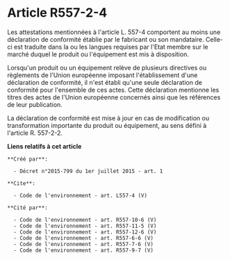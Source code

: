 # Article R557-2-4

Les attestations mentionnées à l'article L. 557-4 comportent au moins une déclaration de conformité établie par le fabricant
ou son mandataire. Celle-ci est traduite dans la ou les langues requises par l'Etat membre sur le marché duquel le produit ou
l'équipement est mis à disposition. 

Lorsqu'un produit ou un équipement relève de plusieurs directives ou règlements de l'Union européenne imposant
l'établissement d'une déclaration de conformité, il n'est établi qu'une seule déclaration de conformité pour l'ensemble de
ces actes. Cette déclaration mentionne les titres des actes de l'Union européenne concernés ainsi que les références de leur
publication. 

La déclaration de conformité est mise à jour en cas de modification ou transformation importante du produit ou équipement, au
sens défini à l'article R. 557-2-2.

**Liens relatifs à cet article**

	**Créé par**:

	  - Décret n°2015-799 du 1er juillet 2015 - art. 1

	**Cite**:

	  - Code de l'environnement - art. L557-4 (V)

	**Cité par**:

	  - Code de l'environnement - art. R557-10-6 (V)
	  - Code de l'environnement - art. R557-11-5 (V)
	  - Code de l'environnement - art. R557-12-6 (V)
	  - Code de l'environnement - art. R557-6-6 (V)
	  - Code de l'environnement - art. R557-7-6 (V)
	  - Code de l'environnement - art. R557-9-7 (V)
